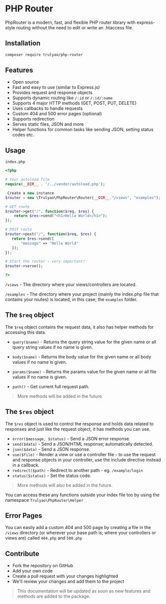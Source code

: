 # PHP Router
PhpRouter is a modern, fast, and flexible PHP router library with express-style routing without the need to edit or write an .htaccess file.

## Installation

```bash
composer require trulyao/php-router
```

## Features
- Open source
- Fast and easy to use (similar to Express.js)
- Provides request and response objects
- Supports dynamic routing like `/:id` or `/:id/:name`
- Supports 4 major HTTP methods (GET, POST, PUT, DELETE)
- Uses callbacks to handle requests
- Custom 404 and 500 error pages (optional)
- Supports redirection
- Serves static files, JSON and more
- Helper functions for common tasks like sending JSON, setting status codes etc.


## Usage

`index.php`
```php
<?php

# Your autoload file
require(__DIR__ . '/../vendor/autoload.php');

 Create a new instance
$router = new \Trulyao\PhpRouter\Router(__DIR__."/views", "examples");

# GET route
$router->get("/", function($req, $res) {
    return $res->send("<h1>Hello World</h1>");
});

# POST route
$router->post("/", function($req, $res) {
   return $res->send([
       "message" => "Hello World"
   ]);
});

# Start the router - very important!
$router->serve();

?>
```

`/views` - The directory where your views/controllers are located.

`/examples` - The directory where your project (mainly the index.php file that contains your routes) is located, in this case; the `examples` folder.


## The `$req` object

The `$req` object contains the request data, it also has helper methods for accessing this data.

- `query($name)` - Returns the query string value for the given name or all query string values if no name is given.

- `body($name)` - Returns the body value for the given name or all body values if no name is given.

- `params($name)` - Returns the params value for the given name or all file values if no name is given.
- `path()` - Get current full request path.

> More methods will be added in the future.


## The `$res` object

The `$res` object is used to control the response and holds data related to responses and just like the request object, it has methods you can use.

- `error($message, $status)` - Send a JSON error response.
- `send($data)` - Send a JSON/HTML response; automatically detected.
- `json($data)` - Send a JSON response.
- `use($file)` - Render a view or use a controller file - to use the request and response objects in your controller, use the include directive instead in a callback.
- `redirect($path)` - Redirect to another path - eg. `/example/login`
- `status($status)` - Set the status code.


> More methods will also be added in the future.


You can access these any functions outside your index file too by using the namespace `Trulyao\PhpRouter\Helper`

## Error Pages
You can easily add a custom 404 and 500 page by creating a file in the `/views` directory (or wherever your base path is; where your controllers or views are) called `404.php` and `500.php` 


## Contribute

- Fork the repository on GitHub
- Add your own code
- Create a pull request with your changes highlighted
- We'll review your changes and add them to the project 

>This documentation will be updated as soon as new features and methods are added to the package.